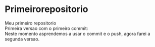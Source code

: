 # Primeirorepositorio
 Meu primeiro repositorio
<br>
Primeira versao com o primeiro commit:
<br>
Neste momento asprendemos a usar o commit e o push, agora farei a segunda versao.